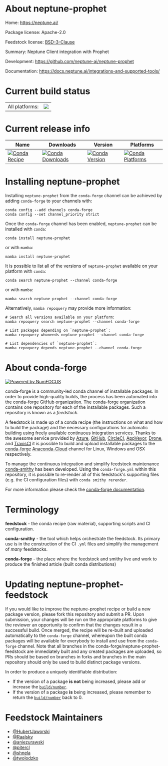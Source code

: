About neptune-prophet
=====================

Home: https://neptune.ai/

Package license: Apache-2.0

Feedstock license: [BSD-3-Clause](https://github.com/conda-forge/neptune-prophet-feedstock/blob/main/LICENSE.txt)

Summary: Neptune Client integration with Prophet

Development: https://github.com/neptune-ai/neptune-prophet

Documentation: https://docs.neptune.ai/integrations-and-supported-tools/

Current build status
====================


<table><tr><td>All platforms:</td>
    <td>
      <a href="https://dev.azure.com/conda-forge/feedstock-builds/_build/latest?definitionId=16995&branchName=main">
        <img src="https://dev.azure.com/conda-forge/feedstock-builds/_apis/build/status/neptune-prophet-feedstock?branchName=main">
      </a>
    </td>
  </tr>
</table>

Current release info
====================

| Name | Downloads | Version | Platforms |
| --- | --- | --- | --- |
| [![Conda Recipe](https://img.shields.io/badge/recipe-neptune--prophet-green.svg)](https://anaconda.org/conda-forge/neptune-prophet) | [![Conda Downloads](https://img.shields.io/conda/dn/conda-forge/neptune-prophet.svg)](https://anaconda.org/conda-forge/neptune-prophet) | [![Conda Version](https://img.shields.io/conda/vn/conda-forge/neptune-prophet.svg)](https://anaconda.org/conda-forge/neptune-prophet) | [![Conda Platforms](https://img.shields.io/conda/pn/conda-forge/neptune-prophet.svg)](https://anaconda.org/conda-forge/neptune-prophet) |

Installing neptune-prophet
==========================

Installing `neptune-prophet` from the `conda-forge` channel can be achieved by adding `conda-forge` to your channels with:

```
conda config --add channels conda-forge
conda config --set channel_priority strict
```

Once the `conda-forge` channel has been enabled, `neptune-prophet` can be installed with `conda`:

```
conda install neptune-prophet
```

or with `mamba`:

```
mamba install neptune-prophet
```

It is possible to list all of the versions of `neptune-prophet` available on your platform with `conda`:

```
conda search neptune-prophet --channel conda-forge
```

or with `mamba`:

```
mamba search neptune-prophet --channel conda-forge
```

Alternatively, `mamba repoquery` may provide more information:

```
# Search all versions available on your platform:
mamba repoquery search neptune-prophet --channel conda-forge

# List packages depending on `neptune-prophet`:
mamba repoquery whoneeds neptune-prophet --channel conda-forge

# List dependencies of `neptune-prophet`:
mamba repoquery depends neptune-prophet --channel conda-forge
```


About conda-forge
=================

[![Powered by
NumFOCUS](https://img.shields.io/badge/powered%20by-NumFOCUS-orange.svg?style=flat&colorA=E1523D&colorB=007D8A)](https://numfocus.org)

conda-forge is a community-led conda channel of installable packages.
In order to provide high-quality builds, the process has been automated into the
conda-forge GitHub organization. The conda-forge organization contains one repository
for each of the installable packages. Such a repository is known as a *feedstock*.

A feedstock is made up of a conda recipe (the instructions on what and how to build
the package) and the necessary configurations for automatic building using freely
available continuous integration services. Thanks to the awesome service provided by
[Azure](https://azure.microsoft.com/en-us/services/devops/), [GitHub](https://github.com/),
[CircleCI](https://circleci.com/), [AppVeyor](https://www.appveyor.com/),
[Drone](https://cloud.drone.io/welcome), and [TravisCI](https://travis-ci.com/)
it is possible to build and upload installable packages to the
[conda-forge](https://anaconda.org/conda-forge) [Anaconda-Cloud](https://anaconda.org/)
channel for Linux, Windows and OSX respectively.

To manage the continuous integration and simplify feedstock maintenance
[conda-smithy](https://github.com/conda-forge/conda-smithy) has been developed.
Using the ``conda-forge.yml`` within this repository, it is possible to re-render all of
this feedstock's supporting files (e.g. the CI configuration files) with ``conda smithy rerender``.

For more information please check the [conda-forge documentation](https://conda-forge.org/docs/).

Terminology
===========

**feedstock** - the conda recipe (raw material), supporting scripts and CI configuration.

**conda-smithy** - the tool which helps orchestrate the feedstock.
                   Its primary use is in the construction of the CI ``.yml`` files
                   and simplify the management of *many* feedstocks.

**conda-forge** - the place where the feedstock and smithy live and work to
                  produce the finished article (built conda distributions)


Updating neptune-prophet-feedstock
==================================

If you would like to improve the neptune-prophet recipe or build a new
package version, please fork this repository and submit a PR. Upon submission,
your changes will be run on the appropriate platforms to give the reviewer an
opportunity to confirm that the changes result in a successful build. Once
merged, the recipe will be re-built and uploaded automatically to the
`conda-forge` channel, whereupon the built conda packages will be available for
everybody to install and use from the `conda-forge` channel.
Note that all branches in the conda-forge/neptune-prophet-feedstock are
immediately built and any created packages are uploaded, so PRs should be based
on branches in forks and branches in the main repository should only be used to
build distinct package versions.

In order to produce a uniquely identifiable distribution:
 * If the version of a package **is not** being increased, please add or increase
   the [``build/number``](https://docs.conda.io/projects/conda-build/en/latest/resources/define-metadata.html#build-number-and-string).
 * If the version of a package **is** being increased, please remember to return
   the [``build/number``](https://docs.conda.io/projects/conda-build/en/latest/resources/define-metadata.html#build-number-and-string)
   back to 0.

Feedstock Maintainers
=====================

* [@HubertJaworski](https://github.com/HubertJaworski/)
* [@Raalsky](https://github.com/Raalsky/)
* [@aniezurawski](https://github.com/aniezurawski/)
* [@pitercl](https://github.com/pitercl/)
* [@shnela](https://github.com/shnela/)
* [@twolodzko](https://github.com/twolodzko/)

